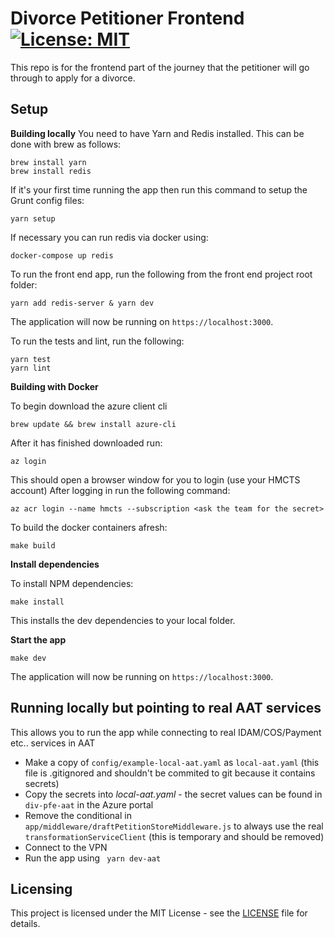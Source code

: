 # Divorce Petitioner Frontend [![License: MIT](https://img.shields.io/badge/License-MIT-yellow.svg)](https://opensource.org/licenses/MIT)

This repo is for the frontend part of the journey that the petitioner will go through to apply for a divorce.

## Setup

**Building locally**
You need to have Yarn and Redis installed. This can be done with brew as follows:

```
brew install yarn
brew install redis
```

If it's your first time running the app then run this command to setup the Grunt config files:

```
yarn setup
```

If necessary you can run redis via docker using:
```
docker-compose up redis
```


To run the front end app, run the following from the front end project root folder:
```
yarn add redis-server & yarn dev
```

The application will now be running on ```https://localhost:3000```.

To run the tests and lint, run the following:
```
yarn test
yarn lint
```

**Building with Docker**

To begin download the azure client cli

```
brew update && brew install azure-cli
```

After it has finished downloaded run:
```
az login
```

This should open a browser window for you to login (use your HMCTS account)
After logging in run the following command:

```
az acr login --name hmcts --subscription <ask the team for the secret>
```


To build the docker containers afresh:

```
make build
```


**Install dependencies**

To install NPM dependencies:

```
make install
```

This installs the dev dependencies to your local folder.

**Start the app**

```
make dev
```

The application will now be running on  ```https://localhost:3000```.

## Running locally but pointing to real AAT services

This allows you to run the app while connecting to real IDAM/COS/Payment etc.. services in AAT

* Make a copy of `config/example-local-aat.yaml` as `local-aat.yaml` (this file is .gitignored and shouldn't be commited to git because it contains secrets)
* Copy the secrets into _local-aat.yaml_ - the secret values can be found in `div-pfe-aat` in the Azure portal
* Remove the conditional in `app/middleware/draftPetitionStoreMiddleware.js` to always use the real `transformationServiceClient` (this is temporary and should be removed)
* Connect to the VPN
* Run the app using ` yarn dev-aat`

## Licensing

This project is licensed under the MIT License - see the [LICENSE](LICENSE) file for details.
